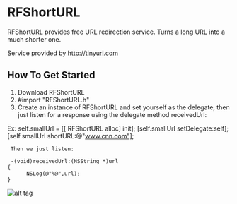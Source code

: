 RFShortURL
==========

RFShortURL provides free URL redirection service. Turns a long URL into a much shorter one. 

Service provided by http://tinyurl.com

## How To Get Started

1. Download RFShortURL
2. #import "RFShortURL.h"
3. Create an instance of RFShortURL and set yourself as the delegate, then just listen for a response using the delegate method receivedUrl:

Ex:
     self.smallUrl = [[ RFShortURL alloc] init];
     [self.smallUrl setDelegate:self];
     [self.smallUrl shortURL:@"www.cnn.com"];
     
     Then we just listen:
     
     -(void)receivedUrl:(NSString *)url
    {
          NSLog(@"%@",url);
    }
    
    



![alt tag](http://i.imgur.com/RC30nPa.png)


